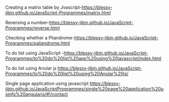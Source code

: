 ﻿Creating a matrix table by Jvascript-https://blessy-jibin.github.io/JavaScript-Programmes/matrix.html

Reversing a number-https://blessy-jibin.github.io/JavaScript-Programmes/reverse.html

Checking whether a Pliandrome-https://blessy-jibin.github.io/JavaScript-Programmes/paliandrome.html

To do list using JavaScript -https://blessy-jibin.github.io/JavaScript-Programmes/to%20do%20list%20app%20using%20javascript/index.html

 To do list using Anular js https://blessy-jibin.github.io/JavaScript-Programmes/to%20do%20list%20using%20Anular%20js/
 
Single page application using javascript 
https://blessy-jibin.github.io/JavaScriptProgrammes/single%20page%20application%20usinfg%20angularjs/#!/contact
